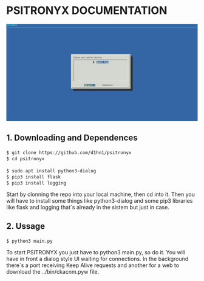 # PSITRONYX DOCUMENTATION

![](./image.png)

## 1. Downloading and Dependences
```shell
$ git clone https://github.com/d1hn1/psitronyx
$ cd psitronyx

$ sudo apt install python3-dialog
$ pip3 install flask
$ pip3 install logging
```
Start by clonning the repo into your local machine, then cd into it. Then you will have to install some things like python3-dialog and some pip3 libraries like flask and logging that´s already in the sistem but just in case.

## 2. Ussage
```shell
$ python3 main.py
```
To start PSITRONYX you just have to python3 main.py, so do it. You will have in front a dialog style UI waiting for connections. In the background there´s a port receiving Keep Alive requests and another for a web to download the ../bin/ckacnm.pyw file.


